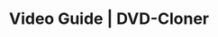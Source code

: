 ---
title: Video Guide | DVD-Cloner
metaItems:
  - name: description
    content: 
  - name: keywords
    content: 

products:
  name: product Videos
  active: true
  container: container-fluid
  title: Product Videos
  additionClass: position-relative text-center
  bgStyle: dark-opacity-2    
  icon:
  iconGird: 3
  iconClass: 
  iconWidth: 75 #25 50 75 100 默认是100    
faq:
  name: Products FAQ
  active: true
  container: container-fluid
  title: Products FAQ
  additionClass: position-relative text-center
  bgStyle:  
  icon:
    - youtubeID: qaAdgG0ZchM
    - youtubeID: nnlo42MfRNc
    - youtubeID: SPam3W6kTq4
  iconGird: 3
  iconClass: 
  iconWidth: 75 #25 50 75 100 默认是100    
---